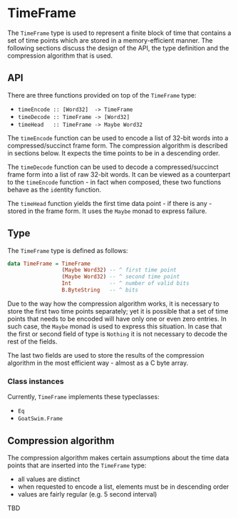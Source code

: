 # TimeFrame
The `TimeFrame` type is used to represent a finite block of time that
contains a set of time points which are stored in a memory-efficient
manner. The following sections discuss the design of the API, the type
definition and the compression algorithm that is used.

## API
There are three functions provided on top of the `TimeFrame` type:
 * `timeEncode :: [Word32]  -> TimeFrame`
 * `timeDecode :: TimeFrame -> [Word32]`
 * `timeHead   :: TimeFrame -> Maybe Word32`

The `timeEncode` function can be used to encode a list of 32-bit words
into a compressed/succinct frame form. The compression algorithm is
described in sections below. It expects the time points to be in a descending
order.

The `timeDecode` function can be used to decode a compressed/succinct
frame form into a list of raw 32-bit words. It can be viewed as a counterpart
to the `timeEncode` function - in fact when composed, these two functions
behave as the `id`entity function.

The `timeHead` function yields the first time data point - if there is any -
stored in the frame form. It uses the `Maybe` monad to express failure.

## Type
The `TimeFrame` type is defined as follows:

```haskell
data TimeFrame = TimeFrame
                 (Maybe Word32) -- ^ first time point
                 (Maybe Word32) -- ^ second time point
                 Int            -- ^ number of valid bits
                 B.ByteString   -- ^ bits
```

Due to the way how the compression algorithm works, it is necessary to store
the first two time points separately; yet it is possible that a set of time
points that needs to be encoded will have only one or even zero entries. In
such case, the `Maybe` monad is used to express this situation. In case that
the first or second field of type is `Nothing` it is not necessary to decode
the rest of the fields.

The last two fields are used to store the results of the compression algorithm
in the most efficient way - almost as a C byte array.

### Class instances
Currently, `TimeFrame` implements these typeclasses:
 * `Eq`
 * `GoatSwim.Frame`

## Compression algorithm
The compression algorithm makes certain assumptions about the time data points
that are inserted into the `TimeFrame` type:
 * all values are distinct
 * when requested to encode a list, elements must be in descending order
 * values are fairly regular (e.g. 5 second interval)

TBD


